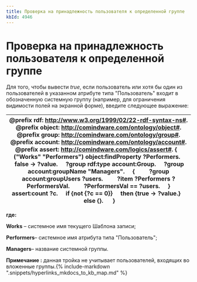```yaml
---
title: Проверка на принадлежность пользователя к определенной группе
kbId: 4946
---
```


# Проверка на принадлежность пользователя к определенной группе

Для того, чтобы вывести *true*, если пользователь или хотя бы один из пользователей в указанном атрибуте типа "Пользователь" входит в обозначенную системную группу (например, для ограничения видимости полей на экранной форме), введите следующее выражение:

| @prefix rdf: <http://www.w3.org/1999/02/22-rdf-syntax-ns#>. @prefix object: <http://comindware.com/ontology/object#>. @prefix group: <http://comindware.com/ontology/group#>. @prefix account: <http://comindware.com/ontology/account#>. @prefix assert: <http://comindware.com/logics/assert#>. {     ("Works" "Performers") object:findProperty ?Performers.     false -> ?value.     ?group rdf:type account:Group.     ?group account:groupName "Managers".     {         ?group account:groupUsers ?users.         ?item ?Performers ?PerformersVal.         ?PerformersVal == ?users.     } assert:count ?c.     if {not {?c == 0}}     then {true -> ?value.}     else {}.      } |
| --- |

**где:**

**Works** – системное имя текущего Шаблона записи;

**Performers**– системное имя атрибута типа "Пользователь";

**Managers**– название системной группы.

**Примечание :** данная тройка не учитывает пользователей, входящих во вложенные группы.{% include-markdown ".snippets/hyperlinks_mkdocs_to_kb_map.md" %}
